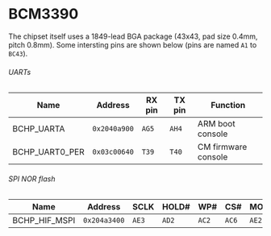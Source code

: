 BCM3390
=======

The chipset itself uses a 1849-lead BGA package (43x43, pad size 0.4mm, pitch 0.8mm). Some intersting pins are shown below (pins are named `A1` to `BC43`).

###### UARTs

 | Name           | Address      | RX pin | TX pin | Function                  |
 |----------------|--------------|--------|--------|---------------------------|
 | BCHP_UARTA     | `0x2040a900` | `AG5`  | `AH4`  | ARM boot console          |
 | BCHP_UART0_PER | `0x03c00640` | `T39`  | `T40`  | CM firmware console       |

 ###### SPI NOR flash

 | Name           | Address      | SCLK   | HOLD#  | WP#    | CS#    | MOSI   | MISO   |
 |----------------|--------------|--------|--------|--------|--------|--------|--------|
 | BCHP_HIF_MSPI  | `0x204a3400` | `AE3`  | `AD2`  | `AC2`  | `AC6`  | `AE2`  | `AD3`  |

